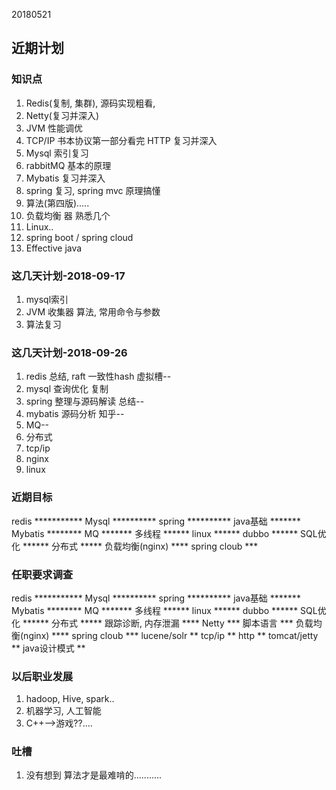 20180521

## 近期计划

### 知识点
1. Redis(复制, 集群), 源码实现粗看, 
2. Netty(复习并深入)
2. JVM 性能调优
2. TCP/IP 书本协议第一部分看完   HTTP 复习并深入
3. Mysql 索引复习
4. rabbitMQ 基本的原理
7. Mybatis 复习并深入
5. spring 复习, spring mvc 原理搞懂
9. 算法(第四版).....
6. 负载均衡 器 熟悉几个
8. Linux..
10. spring boot / spring cloud
11. Effective java

### 这几天计划-2018-09-17
1. mysql索引
2. JVM 收集器 算法, 常用命令与参数
3. 算法复习

### 这几天计划-2018-09-26
1. redis 总结, raft 一致性hash 虚拟槽--
1. mysql 查询优化 复制
1. spring 整理与源码解读 总结--
1. mybatis 源码分析 知乎--
1. MQ--
1. 分布式
1. tcp/ip
1. nginx
1. linux


### 近期目标
redis                    	***********
Mysql                    	**********
spring						**********
java基础					    *******
Mybatis						********
MQ                       	*******
多线程                   	******
linux                    	******
dubbo						******
SQL优化                  	******
分布式						*****
负载均衡(nginx)          	****
spring cloub				***

### 任职要求调查
redis                    	***********
Mysql                    	**********
spring						**********
java基础					    *******
Mybatis						********
MQ                       	*******
多线程                   	******
linux                    	******
dubbo						******
SQL优化                  	******
分布式						*****
跟踪诊断, 内存泄漏       	****
Netty                    	***
脚本语言                 	***
负载均衡(nginx)          	****
spring cloub				***
lucene/solr					**
tcp/ip						**
http						**
tomcat/jetty				**
java设计模式				    **

### 以后职业发展
1. hadoop, Hive, spark..
2. 机器学习, 人工智能
3. C++-->游戏??....

### 吐槽
1. 没有想到 算法才是最难啃的...........